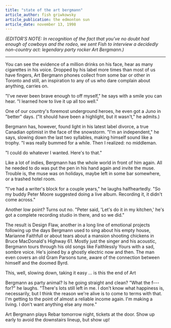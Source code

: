 ```yaml
---
title: "state of the art bergmann"
article_author: fish griwkowsky
article_publication: the edmonton sun
article_date: november 13, 1998
---
```

*(EDITOR'S NOTE: In recognition of the fact that you've no doubt had enough of cowboys and the rodeo, we sent Fish to interview a decidedly non-country act: legendary party rocker Art Bergmann.)*

- - -

You can see the evidence of a million drinks on his face, hear as many cigarettes in his voice. Dropped by his label more times than most of us have fingers, Art Bergmann phones collect from some bar or other in Toronto and still, an inspiration to any of us who dare complain about anything, carries on.

"I've never been brave enough to off myself," he says with a smile you can hear. "I learned how to live it up all too well."

One of our country's foremost underground heroes, he even got a Juno in "better" days. ("It should have been a highlight, but it wasn't," he admits.)

Bergmann has, however, found light in his latest label divorce, a true Canadian optimist in the face of the snowstorm. "I'm an independent," he says, slowing down the last two syllables, making himself sound like a trophy. "I was really bummed for a while. Then I realized: no middleman.

"I could do whatever I wanted. Here's to that."

Like a lot of indies, Bergmann has the whole world in front of him again. All he needed to do was put the pen in his hand again and invite the muse. Trouble is, the muse was on holidays, maybe left in some bar somewhere, or a trashed hotel room.

"I've had a writer's block for a couple years," he laughs halfheartedly. "So my buddy Peter Moore suggested doing a live album. Recording it, it didn't come across."

Another low point? Turns out no. "Peter said, 'Let's do it in my kitchen,' he's got a complete recording studio in there, and so we did."

The result is Design Flaw, another in a long line of emotional projects following up the days Bergmann used to sing about his empty house, Marianne Faithfull or about tears about a mansion shooting chickens in Bruce MacDonald's Highway 61. Mostly just the singer and his acoustic, Bergmann tours through his old songs like Faithlessly Yours with a sad, sombre voice. He's joined by a ghostly electric now and then. The man even covers an old Gram Parsons tune, aware of the connection between himself and the doomed Byrd.

This, well, slowing down, taking it easy ... is this the end of Art

Bergmann as party animal? Is he going straight and clean? "What the f--- for?" he laughs. "There's lots still left in me. I don't know what happiness is, necessarily, but I think the reason we're alive is to come to terms with that. I'm getting to the point of almost a reliable income again. I'm making a living. I don't want anything else any more."

Art Bergmann plays Rebar tomorrow night, tickets at the door. Show up early to avoid the downstairs lineup, but show up!
